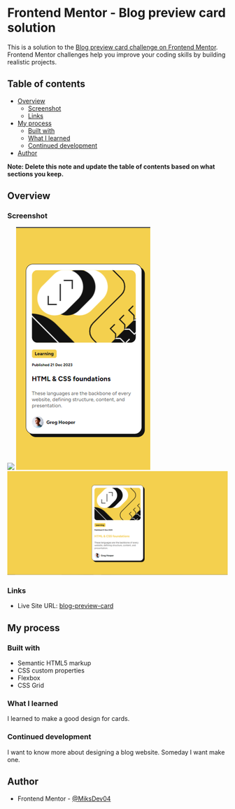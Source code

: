# Frontend Mentor - Blog preview card solution

This is a solution to the [Blog preview card challenge on Frontend Mentor](https://www.frontendmentor.io/challenges/blog-preview-card-ckPaj01IcS). Frontend Mentor challenges help you improve your coding skills by building realistic projects. 

## Table of contents

- [Overview](#overview)
  - [Screenshot](#screenshot)
  - [Links](#links)
- [My process](#my-process)
  - [Built with](#built-with)
  - [What I learned](#what-i-learned)
  - [Continued development](#continued-development)
- [Author](#author)

**Note: Delete this note and update the table of contents based on what sections you keep.**

## Overview


### Screenshot

![][./screenshots/Screenshot(5).png]
![](./screenshots/Screenshot(6).png)
![](./screenshots/Screenshot(7).png)

### Links

- Live Site URL: [blog-preview-card](https://miksdev04.github.io/blog_preview_card/)

## My process

### Built with

- Semantic HTML5 markup
- CSS custom properties
- Flexbox
- CSS Grid


### What I learned

I learned to make a good design for cards.

### Continued development

I want to know more about designing a blog website. Someday I want make one.

## Author

- Frontend Mentor - [@MiksDev04](https://www.frontendmentor.io/profile/MiksDev04)

[./screenshots/Screenshot(5).png]: ./screenshots/Screenshot(5).png
[./screenshots/Screenshot(6).png]: ./screenshots/Screenshot(6).png
[./screenshots/Screenshot(7).png]: ./screenshots/Screenshot(7).png